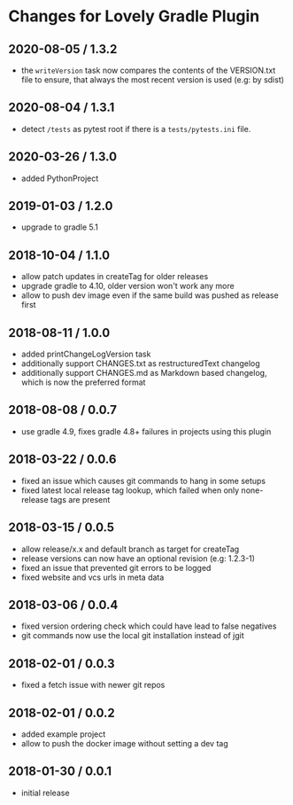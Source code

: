 # Changes for Lovely Gradle Plugin

## 2020-08-05 / 1.3.2

- the `writeVersion` task now compares the contents of the VERSION.txt
  file to ensure, that always the most recent version is used (e.g: by sdist)

## 2020-08-04 / 1.3.1

- detect `/tests` as pytest root if there is a `tests/pytests.ini` file.

## 2020-03-26 / 1.3.0

- added PythonProject

## 2019-01-03 / 1.2.0

- upgrade to gradle 5.1

## 2018-10-04 / 1.1.0

- allow patch updates in createTag for older releases
- upgrade gradle to 4.10, older version won't work any more
- allow to push dev image even if the same build was pushed as release first

## 2018-08-11 / 1.0.0

- added printChangeLogVersion task
- additionally support CHANGES.txt as restructuredText changelog
- additionally support CHANGES.md as Markdown based changelog, which is now
  the preferred format

## 2018-08-08 / 0.0.7

- use gradle 4.9, fixes gradle 4.8+ failures in projects using this plugin

## 2018-03-22 / 0.0.6

- fixed an issue which causes git commands to hang in some setups
- fixed latest local release tag lookup, which failed when only none-release tags are present

## 2018-03-15 / 0.0.5

- allow release/x.x and default branch as target for createTag
- release versions can now have an optional revision (e.g: 1.2.3-1)
- fixed an issue that prevented git errors to be logged
- fixed website and vcs urls in meta data

## 2018-03-06 / 0.0.4

- fixed version ordering check which could have lead to false negatives
- git commands now use the local git installation instead of jgit

## 2018-02-01 / 0.0.3

- fixed a fetch issue with newer git repos

## 2018-02-01 / 0.0.2

- added example project
- allow to push the docker image without setting a dev tag

## 2018-01-30 / 0.0.1

- initial release
